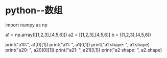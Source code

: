 # python--数组

import numpy as np

a1 = np.array([[1,2,3],[4,5,6]])
a2 = [[1,2,3],[4,5,6]]
b = ((1,2,3),(4,5,6))

print("a10:", a1[0][1])
print("a11: ", a1[0,1])
print("a1 shape: ", a1.shape)
print("a20: ", a20[0][1])
print("a21: ", a21[0,1])
print("a2 shape: ", a2.shape)
